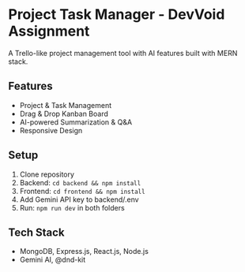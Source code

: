 # Project Task Manager - DevVoid Assignment

A Trello-like project management tool with AI features built with MERN stack.

## Features
- Project & Task Management
- Drag & Drop Kanban Board
- AI-powered Summarization & Q&A
- Responsive Design

## Setup
1. Clone repository
2. Backend: `cd backend && npm install`
3. Frontend: `cd frontend && npm install`
4. Add Gemini API key to backend/.env
5. Run: `npm run dev` in both folders

## Tech Stack
- MongoDB, Express.js, React.js, Node.js
- Gemini AI, @dnd-kit